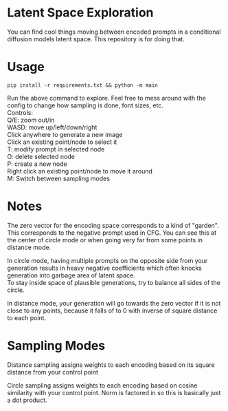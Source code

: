 # Latent Space Exploration

You can find cool things moving between encoded prompts in a conditional diffusion models latent space. This repository is for doing that. 

# Usage  

`pip install -r requirements.txt && python -m main`  
  
Run the above command to explore. Feel free to mess around with the config to change how sampling is done, font sizes, etc.  
Controls:  
Q/E: zoom out/in  
WASD: move up/left/down/right  
Click anywhere to generate a new image  
Click an existing point/node to select it  
T: modify prompt in selected node  
O: delete selected node  
P: create a new node  
Right click an existing point/node to move it around  
M: Switch between sampling modes
  
# Notes  

The zero vector for the encoding space corresponds to a kind of "garden". This corresponds to the negative prompt used in CFG. You can see this at the center of circle mode or when going very far from some points in distance mode.  
  
In circle mode, having multiple prompts on the opposite side from your generation results in heavy negative coefficients which often knocks generation into garbage area of latent space.  
To stay inside space of plausible generations, try to balance all sides of the circle.   
  
In distance mode, your generation will go towards the zero vector if it is not close to any points, because it falls of to 0 with inverse of square distance to each point.
  
# Sampling Modes  
  
Distance sampling assigns weights to each encoding based on its square distance from your control point  
  
Circle sampling assigns weights to each encoding based on cosine similarity with your control point. Norm is factored in so this is basically just a dot product.
